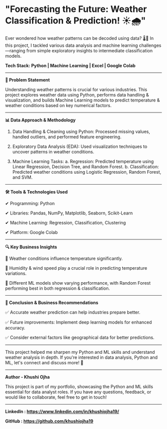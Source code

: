 # "Forecasting the Future: Weather Classification & Prediction! ☀️🌧️"

Ever wondered how weather patterns can be decoded using data? 🌡️💨 
In this project, I tackled various data analysis and machine learning challenges—ranging from simple exploratory insights to intermediate classification models.

**Tech Stack: Python | Machine Learning | Excel | Google Colab**

---

 **📌 Problem Statement**

 
Understanding weather patterns is crucial for various industries. This project explores weather data using Python, performs data handling & visualization, and builds Machine Learning models to predict temperature & weather conditions based on key numerical factors.

---

 **📊 Data Approach & Methodology**

 
1. Data Handling & Cleaning using Python: Processed missing values, handled outliers, and performed feature engineering.

2. Exploratory Data Analysis (EDA): Used visualization techniques to uncover patterns in weather conditions.

3. Machine Learning Tasks:
     a. Regression: Predicted temperature using Linear Regression, Decision Tree, and Random Forest.
     b. Classification: Predicted weather conditions using Logistic Regression, Random Forest, and SVM.

---

 **🛠️ Tools & Technologies Used**

 
✔ Programming: Python

✔ Libraries: Pandas, NumPy, Matplotlib, Seaborn, Scikit-Learn

✔ Machine Learning: Regression, Classification, Clustering

✔ Platform: Google Colab

---

 **🔍 Key Business Insights**

📌 Weather conditions influence temperature significantly.

📌 Humidity & wind speed play a crucial role in predicting temperature variations.

📌 Different ML models show varying performance, with Random Forest performing best in both regression & classification.

---

 **📢 Conclusion & Business Recommendations**

✅ Accurate weather prediction can help industries prepare better.

✅ Future improvements: Implement deep learning models for enhanced accuracy.

✅ Consider external factors like geographical data for better predictions.

---

This project helped me sharpen my Python and ML skills and understand weather analysis in depth. If you're interested in data analysis, Python and ML, let's connect and discuss more! 🚀

---
 
 **Author - Khushi Ojha**


This project is part of my portfolio, showcasing the Python and ML skills essential for data analyst roles. If you have any questions, feedback, or would like to collaborate, feel free to get in touch!

---

 **LinkedIn : https://www.linkedin.com/in/khushiojha19/**

 **GitHub : https://github.com/khushiojha19**
